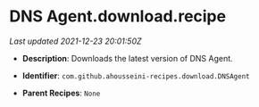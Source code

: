 # DNS Agent.download.recipe

_Last updated 2021-12-23 20:01:50Z_

- **Description**: Downloads the latest version of DNS Agent.

- **Identifier**: `com.github.ahousseini-recipes.download.DNSAgent`

- **Parent Recipes**: `None`
